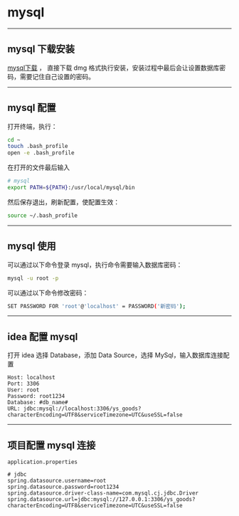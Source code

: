 # mysql


---
## mysql 下载安装
[mysql下载](https://dev.mysql.com/downloads/mysql/) ，
直接下载 dmg 格式执行安装，安装过程中最后会让设置数据库密码，需要记住自己设置的密码。


---
## mysql 配置
打开终端，执行：
```sh
cd ~
touch .bash_profile
open -e .bash_profile
```
在打开的文件最后输入
```sh
# mysql
export PATH=${PATH}:/usr/local/mysql/bin
```
然后保存退出，刷新配置，使配置生效：
```sh
source ~/.bash_profile
```


---
## mysql 使用
可以通过以下命令登录 mysql，执行命令需要输入数据库密码：
```sh
mysql -u root -p
```
可以通过以下命令修改密码：
```sh
SET PASSWORD FOR 'root'@'localhost' = PASSWORD('新密码');
```


---
## idea 配置 mysql
打开 idea 选择 Database，添加 Data Source，选择 MySql，输入数据库连接配置
```text
Host: localhost
Port: 3306
User: root
Password: root1234
Database: #db_name#
URL: jdbc:mysql://localhost:3306/ys_goods?characterEncoding=UTF8&serviceTimezone=UTC&useSSL=false
```


---
## 项目配置 mysql 连接
`application.properties`
```properties
# jdbc
spring.datasource.username=root
spring.datasource.password=root1234
spring.datasource.driver-class-name=com.mysql.cj.jdbc.Driver
spring.datasource.url=jdbc:mysql://127.0.0.1:3306/ys_goods?characterEncoding=UTF8&serviceTimezone=UTC&useSSL=false
```

